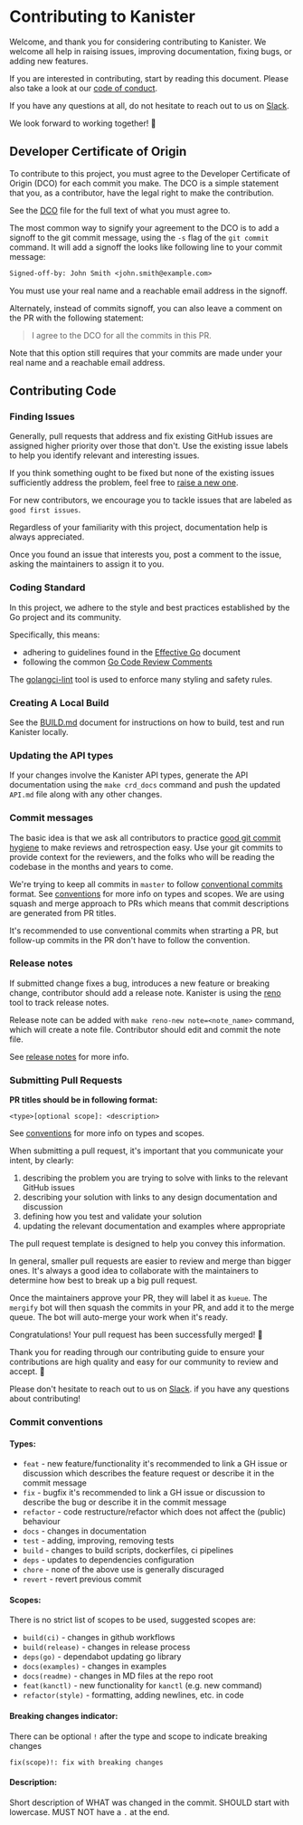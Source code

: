 # Contributing to Kanister

Welcome, and thank you for considering contributing to Kanister. We welcome all
help in raising issues, improving documentation, fixing bugs, or adding new
features.

If you are interested in contributing, start by reading this document. Please
also take a look at our [code of conduct](CODE_OF_CONDUCT.md).

If you have any questions at all, do not hesitate to reach out to us on
[Slack](https://join.slack.com/t/kanisterio/shared_invite/enQtNzg2MDc4NzA0ODY4LTU1NDU2NDZhYjk3YmE5MWNlZWMwYzk1NjNjOGQ3NjAyMjcxMTIyNTE1YzZlMzgwYmIwNWFkNjU0NGFlMzNjNTk).

We look forward to working together! 🎈

## Developer Certificate of Origin

To contribute to this project, you must agree to the Developer Certificate of
Origin (DCO) for each commit you make. The DCO is a simple statement that you,
as a contributor, have the legal right to make the contribution.

See the [DCO](DCO) file for the full text of what you must agree to.

The most common way to signify your agreement to the DCO is to add a signoff to
the git commit message, using the `-s` flag of the `git commit` command. It will
add a signoff the looks like following line to your commit message:

```txt
Signed-off-by: John Smith <john.smith@example.com>
```

You must use your real name and a reachable email address in the signoff.

Alternately, instead of commits signoff, you can also leave a comment on the PR
with the following statement:

> I agree to the DCO for all the commits in this PR.

Note that this option still requires that your commits are made under your real
name and a reachable email address.

## Contributing Code

### Finding Issues

Generally, pull requests that address and fix existing GitHub issues are assigned
higher priority over those that don't. Use the existing issue labels to help you
identify relevant and interesting issues.

If you think something ought to be fixed but none of the existing issues
sufficiently address the problem, feel free to
[raise a new one](https://github.com/kanisterio/kanister/issues/new/choose).

For new contributors, we encourage you to tackle issues that are labeled as
`good first issues`.

Regardless of your familiarity with this project, documentation help is always
appreciated.

Once you found an issue that interests you, post a comment to the issue, asking
the maintainers to assign it to you.

### Coding Standard

In this project, we adhere to the style and best practices established by the Go
project and its community.

Specifically, this means:

* adhering to guidelines found in the [Effective Go](https://go.dev/doc/effective_go) document
* following the common [Go Code Review Comments](https://github.com/golang/go/wiki/CodeReviewComments)

The [golangci-lint](https://golangci-lint.run/) tool is used to enforce many
styling and safety rules.

### Creating A Local Build

See the [BUILD.md](BUILD.md) document for instructions on how to build, test and
run Kanister locally.

### Updating the API types

If your changes involve the Kanister API types, generate the API documentation using the `make crd_docs` command and push the updated `API.md` file along with any other changes.

### Commit messages

The basic idea is that we ask all contributors to practice
[good git commit hygiene](https://www.freecodecamp.org/news/how-to-write-better-git-commit-messages/)
to make reviews and retrospection easy. Use your git commits to provide context
for the reviewers, and the folks who will be reading the codebase in the months
and years to come.

We're trying to keep all commits in `master` to follow [conventional commits](https://www.conventionalcommits.org/en/v1.0.0/) format.
See [conventions](#commit-conventions) for more info on types and scopes.
We are using squash and merge approach to PRs which means that commit descriptions are generated from PR titles.

It's recommended to use conventional commits when strarting a PR, but follow-up commits in the PR don't have to follow the convention.

### Release notes

If submitted change fixes a bug, introduces a new feature or breaking change, contributor should add a release note.
Kanister is using the [reno](https://docs.openstack.org/reno/latest/) tool to track release notes.

Release note can be added with `make reno-new note=<note_name>` command, which will create a note file.
Contributor should edit and commit the note file.

See [release notes](./releasenotes/README.md) for more info.

### Submitting Pull Requests

**PR titles should be in following format:**

```text
<type>[optional scope]: <description>
```

See [conventions](#commit-conventions) for more info on types and scopes.

When submitting a pull request, it's important that you communicate your intent,
by clearly:

1. describing the problem you are trying to solve with links to the relevant
GitHub issues
1. describing your solution with links to any design documentation and
discussion
1. defining how you test and validate your solution
1. updating the relevant documentation and examples where appropriate

The pull request template is designed to help you convey this information.

In general, smaller pull requests are easier to review and merge than bigger
ones. It's always a good idea to collaborate with the maintainers to determine
how best to break up a big pull request.

Once the maintainers approve your PR, they will label it as `kueue`. The
`mergify` bot will then squash the commits in your PR, and add it to the merge
queue. The bot will auto-merge your work when it's ready.

Congratulations! Your pull request has been successfully merged! 👏

Thank you for reading through our contributing guide to ensure your
contributions are high quality and easy for our community to review and accept. 🤝

Please don't hesitate to reach out to us on [Slack](https://join.slack.com/t/kanisterio/shared_invite/enQtNzg2MDc4NzA0ODY4LTU1NDU2NDZhYjk3YmE5MWNlZWMwYzk1NjNjOGQ3NjAyMjcxMTIyNTE1YzZlMzgwYmIwNWFkNjU0NGFlMzNjNTk). if you
have any questions about contributing!

### Commit conventions

#### Types:

- `feat` - new feature/functionality
	it's recommended to link a GH issue or discussion which describes the feature request or describe it in the commit message
- `fix` - bugfix
	it's recommended to link a GH issue or discussion to describe the bug or describe it in the commit message
- `refactor` - code restructure/refactor which does not affect the (public) behaviour
- `docs` - changes in documentation
- `test` - adding, improving, removing tests
- `build` - changes to build scripts, dockerfiles, ci pipelines
- `deps` - updates to dependencies configuration
- `chore` - none of the above
	use is generally discuraged
- `revert` - revert previous commit

#### Scopes:

There is no strict list of scopes to be used, suggested scopes are:

- `build(ci)` - changes in github workflows
- `build(release)` - changes in release process
- `deps(go)` - dependabot updating go library
- `docs(examples)` - changes in examples
- `docs(readme)` - changes in MD files at the repo root
- `feat(kanctl)` - new functionality for `kanctl` (e.g. new command)
- `refactor(style)` - formatting, adding newlines, etc. in code

#### Breaking changes indicator:

There can be optional `!` after the type and scope to indicate breaking changes

`fix(scope)!: fix with breaking changes`

#### Description:

Short description of WHAT was changed in the commit. SHOULD start with lowercase. MUST NOT have a `.` at the end.
